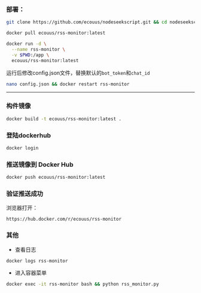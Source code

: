 ### 部署：
```bash
git clone https://github.com/ecouus/nodeseekscript.git && cd nodeseekscript/rss-monitor && docker pull ecouus/rss-monitor:latest

docker pull ecouus/rss-monitor:latest

docker run -d \
  --name rss-monitor \
  -v $PWD:/app \
  ecouus/rss-monitor:latest
```
运行后修改config.json文件，替换默认的`bot_token`和`chat_id`
```bash
nano config.json && docker restart rss-monitor
```
---
### 构件镜像
```bash
docker build -t ecouus/rss-monitor:latest .
```
### 登陆dockerhub
```bash
docker login
```
### 推送镜像到 Docker Hub
```bash
docker push ecouus/rss-monitor:latest
```

### 验证推送成功
浏览器打开：
```
https://hub.docker.com/r/ecouus/rss-monitor
```


### 其他
- 查看日志
```bash
docker logs rss-monitor
```
- 进入容器菜单
```bash
docker exec -it rss-monitor bash && python rss_monitor.py
```
